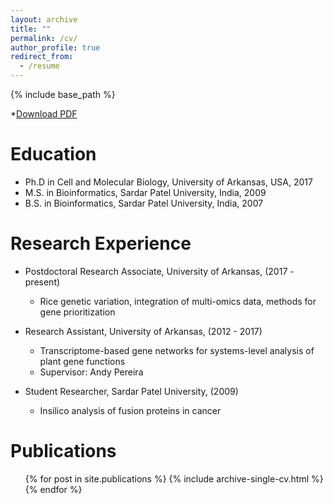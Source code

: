```yaml
---
layout: archive
title: ""
permalink: /cv/
author_profile: true
redirect_from:
  - /resume
---
```


{% include base_path %}

*[Download PDF](https://cngupta.github.io/cgupta_cv.pdf) 

Education
======
* Ph.D in Cell and Molecular Biology, University of Arkansas, USA, 2017 
* M.S. in Bioinformatics, Sardar Patel University, India, 2009
* B.S. in Bioinformatics, Sardar Patel University, India, 2007


Research Experience 
======
* Postdoctoral Research Associate, University of Arkansas, (2017 - present)
  * Rice genetic variation, integration of multi-omics data, methods for gene prioritization

* Research Assistant, University of Arkansas, (2012 - 2017)
  * Transcriptome-based gene networks for systems-level analysis of plant gene functions
  * Supervisor: Andy Pereira
  
* Student Researcher, Sardar Patel University, (2009) 
  * Insilico analysis of fusion proteins in cancer



Publications
======
  <ul>{% for post in site.publications %}
    {% include archive-single-cv.html %}
  {% endfor %}</ul>
  

